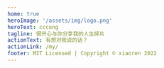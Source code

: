 ```yaml
---
home: true
heroImage: '/assets/img/logo.png'
heroText: cccong
tagline: 很开心与你分享我的人生碎片
actionText: 有想对我说的话？
actionLink: /my/
footer: MIT Licensed | Copyright © xiaoren 2022
---
```


<!-- # Hello VuePress -->
